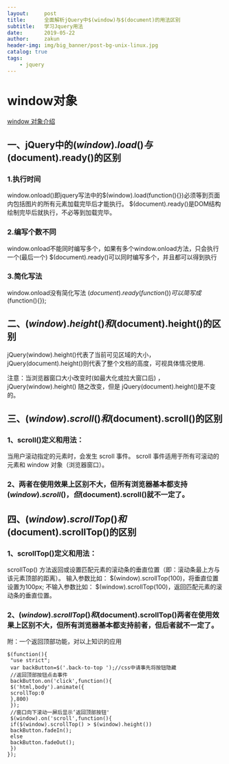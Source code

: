 ```yaml
---
layout:     post
title:      全面解析jQuery中$(window)与$(document)的用法区别
subtitle:   学习Jquery用法
date:       2019-05-22
author:     zakun
header-img: img/big_banner/post-bg-unix-linux.jpg
catalog: true
tags:
    - jquery
---
```


# window对象

<a href="http://www.w3school.com.cn/jsref/dom_obj_window.asp" target="_blank">window 对象介绍</a>

## 一、jQuery中的$(window).load()与$(document).ready()的区别

### 1.执行时间

window.onload()即jquery写法中的$(window).load(function(){})必须等到页面内包括图片的所有元素加载完毕后才能执行。
$(document).ready()是DOM结构绘制完毕后就执行，不必等到加载完毕。

### 2.编写个数不同

window.onload不能同时编写多个，如果有多个window.onload方法，只会执行一个(最后一个)
$(document).ready()可以同时编写多个，并且都可以得到执行

### 3.简化写法

window.onload没有简化写法
$(document).ready(function(){})可以简写成$(function(){});

## 二、$(window).height()和$(document).height()的区别

jQuery(window).height()代表了当前可见区域的大小，
jQuery(document).height()则代表了整个文档的高度，可视具体情况使用.

注意：当浏览器窗口大小改变时(如最大化或拉大窗口后) ，
jQuery(window).height() 随之改变，但是
jQuery(document).height()是不变的。

## 三、$(window).scroll()和$(document).scroll()的区别

### 1、scroll()定义和用法：

当用户滚动指定的元素时，会发生 scroll 事件。
scroll 事件适用于所有可滚动的元素和 window 对象（浏览器窗口）。

### 2、两者在使用效果上区别不大，但所有浏览器基本都支持$(window).scroll()，但$(document).scroll()就不一定了。

## 四、$(window).scrollTop()和$(document).scrollTop()的区别

### 1、scrollTop()定义和用法：

scrollTop() 方法返回或设置匹配元素的滚动条的垂直位置（即：滚动条最上方与该元素顶部的距离）。
输入参数比如： $(window).scrollTop(100)，将垂直位置设置为100px;
不输入参数比如： $(window).scrollTop(100)，返回匹配元素的滚动条的垂直位置。

### 2、$(window).scrollTop()和$(document).scrollTop()两者在使用效果上区别不大，但所有浏览器基本都支持前者，但后者就不一定了。

附：一个返回顶部功能，对以上知识的应用
	
	$(function(){
	 "use strict";
	 var backButton=$('.back-to-top ');//css中请事先将按钮隐藏
	 //返回顶部按钮点击事件
	 backButton.on('click',function(){
	 $('html,body').animate({
	 scrollTop:0
	 },800)
	 });
	 //窗口向下滚动一屏后显示‘返回顶部按钮'
	 $(window).on('scroll',function(){
	 if($(window).scrollTop() > $(window).height())
	 backButton.fadeIn();
	 else
	 backButton.fadeOut();
	 })
	});

